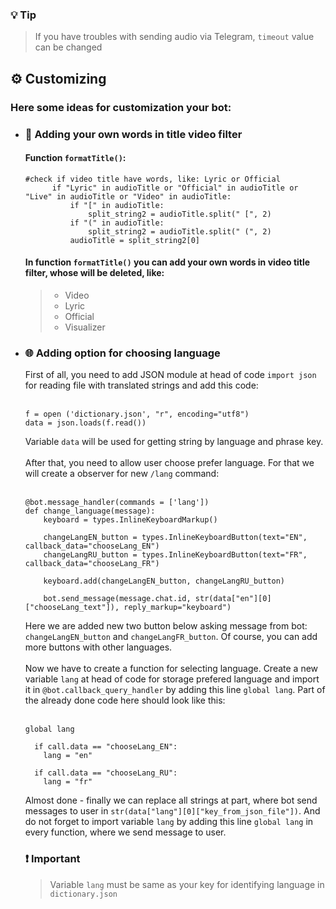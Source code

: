 ### 💡 Tip
>If you have troubles with sending audio via Telegram, ``timeout`` value can be changed

## ⚙️ Customizing
### Here some ideas for customization your bot:
- ### 💬 Adding your own words in title video filter
  #### Function ``formatTitle()``:
  ```
  #check if video title have words, like: Lyric or Official
        if "Lyric" in audioTitle or "Official" in audioTitle or "Live" in audioTitle or "Video" in audioTitle:
            if "[" in audioTitle:
                split_string2 = audioTitle.split(" [", 2)
            if "(" in audioTitle:
                split_string2 = audioTitle.split(" (", 2)
            audioTitle = split_string2[0]
  ```
  #### In function ``formatTitle()`` you can add your own words in video title filter, whose will be deleted, like:
  > - Video
  > - Lyric
  > - Official
  > - Visualizer
- ### 🌐 Adding option for choosing language
  First of all, you need to add JSON module at head of code ```import json``` for reading file with translated strings and add this code:</br></br>
  ```
  f = open ('dictionary.json', "r", encoding="utf8")
  data = json.loads(f.read())
  ```
  Variable ```data``` will be used for getting string by language and phrase key. </br></br> After that, you need to allow user choose prefer language. For that we will create a observer for new ```/lang``` command:</br></br>
  ```
  @bot.message_handler(commands = ['lang'])
  def change_language(message):
      keyboard = types.InlineKeyboardMarkup()
      
      changeLangEN_button = types.InlineKeyboardButton(text="EN", callback_data="chooseLang_EN")
      changeLangRU_button = types.InlineKeyboardButton(text="FR", callback_data="chooseLang_FR")  
      
      keyboard.add(changeLangEN_button, changeLangRU_button)
      
      bot.send_message(message.chat.id, str(data["en"][0]["chooseLang_text"]), reply_markup="keyboard")
  ```
  Here we are added new two button below asking message from bot: ```changeLangEN_button``` and ```changeLangFR_button```. Of course, you can add more buttons with other languages.</br></br>Now we have to create a function for selecting language. Create a new variable ```lang``` at head of code for storage prefered language and import it in ```@bot.callback_query_handler``` by adding this line ```global lang```. Part of the already done code here should look like this:</br></br>
  ```
  global lang

    if call.data == "chooseLang_EN":
      lang = "en"

    if call.data == "chooseLang_RU":
      lang = "fr"
  ```
  Almost done - finally we can replace all strings at part, where bot send messages to user in ```str(data["lang"][0]["key_from_json_file"])```. And do not forget to import variable ```lang``` by adding this line ```global lang``` in every function, where we send message to user.
  ### ❗️ Important
  > Variable ```lang``` must be same as your key for identifying language in ```dictionary.json```